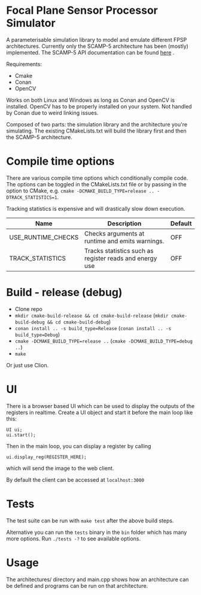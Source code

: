 # Focal Plane Sensor Processor Simulator

A parameterisable simulation library to model and emulate different FPSP architectures. Currently only the SCAMP-5
architecture has been (mostly) implemented. The SCAMP-5 API documentation can be
found [here](https://personalpages.manchester.ac.uk/staff/jianing.chen/scamp5d_lib_doc_html/_p_a_g_e__d_e_v_i_c_e__a_p_i__c_a_t_e_g_o_r_y.html)
.

Requirements:

* Cmake
* Conan
* OpenCV

Works on both Linux and Windows as long as Conan and OpenCV is installed. OpenCV has to be properly installed on your
system. Not handled by Conan due to weird linking issues.

Composed of two parts: the simulation library and the architecture you're simulating. The existing CMakeLists.txt will
build the library first and then the SCAMP-5 architecture.

# Compile time options

There are various compile time options which conditionally compile code. The options can be toggled in the
CMakeLists.txt file or by passing in the option to CMake,
e.g. `cmake -DCMAKE_BUILD_TYPE=release .. -DTRACK_STATISTICS=1`.

Tracking statistics is expensive and will drastically slow down execution.

| Name | Description | Default |
| ------------- | ------------- | ------------- |
| USE_RUNTIME_CHECKS  | Checks arguments at runtime and emits warnings. | OFF |
| TRACK_STATISTICS | Tracks statistics such as register reads and energy use| OFF |

# Build - release (debug)

* Clone repo
* `mkdir cmake-build-release && cd cmake-build-release` (`mkdir cmake-build-debug && cd cmake-build-debug`)
* `conan install .. -s build_type=Release` (`conan install .. -s build_type=Debug`)
* `cmake -DCMAKE_BUILD_TYPE=release ..` (`cmake -DCMAKE_BUILD_TYPE=debug ..`)
* `make`

Or just use Clion.

# UI
There is a browser based UI which can be used to display the outputs of the registers in realtime. Create a UI object and start it before the main loop like this:
```
UI ui;
ui.start();
```
Then in the main loop, you can display a register by calling
```
ui.display_reg(REGISTER_HERE);
```
which will send the image to the web client. 

By default the client can be accessed at `localhost:3000`



# Tests

The test suite can be run with `make test` after the above build steps.

Alternative you can run the `tests` binary in the `bin` folder which has many more options. Run `./tests -?` to see
available options.

# Usage

The architectures/ directory and main.cpp shows how an architecture can be defined and programs can be run on that
architecture.
